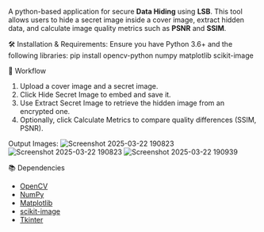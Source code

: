 A python-based  application for secure **Data Hiding** using **LSB**. This tool allows users to hide a secret image inside a cover image, extract hidden data, and calculate image quality metrics such as **PSNR** and **SSIM**.

🛠️ Installation & Requirements:
Ensure you have Python 3.6+ and the following libraries:
pip install opencv-python numpy matplotlib scikit-image

🧪 Workflow
1. Upload a cover image and a secret image.
2. Click Hide Secret Image to embed and save it.
3. Use Extract Secret Image to retrieve the hidden image from an encrypted one.
4. Optionally, click Calculate Metrics to compare quality differences (SSIM, PSNR).



Output Images:
![Screenshot 2025-03-22 190823](https://github.com/user-attachments/assets/e5523990-9dac-4532-9f2a-0376b11191f3)
![Screenshot 2025-03-22 190823](https://github.com/user-attachments/assets/785cefec-b760-41f0-81a3-082fe5e8506a)
![Screenshot 2025-03-22 190939](https://github.com/user-attachments/assets/f7cd4ab3-0e5b-448e-b806-87d3abb54dc9)



📚 Dependencies
- [OpenCV](https://opencv.org/)
- [NumPy](https://numpy.org/)
- [Matplotlib](https://matplotlib.org/)
- [scikit-image](https://scikit-image.org/)
- [Tkinter](https://wiki.python.org/moin/TkInter)

